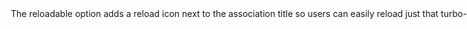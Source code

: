 <Option name="Reloadable">

<VersionReq version="3.3.6" />

The reloadable option adds a reload icon next to the association title so users can easily reload just that turbo-frame instead of doing a full page reload.

#### Usage
To enable the reloadable feature, you have two options:

1. Direct Boolean Value:

Provide a boolean value directly to the reloadable option. This sets a default behavior where the reloadable feature is either enabled or disabled based on this boolean value.

```ruby-vue
field :reviews, as: :{{ $frontmatter.field_type }}, reloadable: true
```

2. Dynamic Conditions with a Block:

For more dynamic behavior, you can provide a block to the reloadable option. Within this block, you can specify conditions under which the reloadable should be displayed.

```ruby-vue
field :reviews, as: :{{ $frontmatter.field_type }},
  reloadable: -> {
    current_user.is_admin?
  }
```

In the above example, the reloadable will be visible if the current_user is an admin.

#### ExecutionContext
The reloadable block executes within the [`ExecutionContext`](./../execution-context), granting access to all default methods and attributes.

<Image src="/assets/img/reloadable.png" width="680" height="94" alt="Reloadable" />
</Option>
